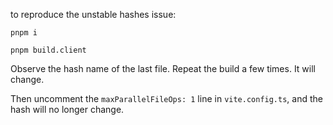 to reproduce the unstable hashes issue:

```
pnpm i
```

```
pnpm build.client
```

Observe the hash name of the last file. Repeat the build a few times. It will change.

Then uncomment the `maxParallelFileOps: 1` line in `vite.config.ts`, and the hash will no longer change.
